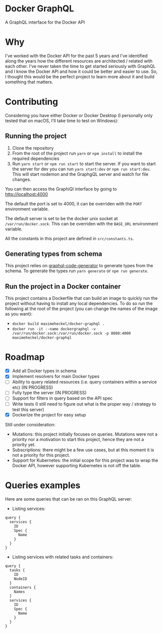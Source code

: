 # Docker GraphQL

A GraphQL interface for the Docker API

# Why

I've worked with the Docker API for the past 5 years and I've identified along the years how the different resources are architected / related with each other. I've never taken the time to get started seriously with GraphQL and I know the Docker API and how it could be better and easier to use. So, I thought this would be the perfect project to learn more about it and build something that matters.

# Contributing

Considering you have either Docker or Docker Desktop (I personally only tested that on macOS, I'll take time to test on Windows):

## Running the project

1. Clone the repository
2. From the root of the project run `yarn` or `npm install` to install the required dependencies
3. Run `yarn start` or `npm run start` to start the server. If you want to start the server for dev you can run `yarn start:dev` or `npm run start:dev`. This will start nodemon and the GraphgQL server and watch for file changes.

You can then access the GraphiQl interface by going to [http://localhost:4000](http://localhost:4000)

The default the port is set to 4000, it can be overriden with the `PORT` environment variable.

The default server is set to be the docker unix socket at `/var/run/docker.sock`. This can be overriden with the `BASE_URL` environment variable.

All the constants in this project are defined in `src/constants.ts`.

## Generating types from schema

This project relies on [graphql-code-generator](https://github.com/dotansimha/graphql-code-generator) to generate types from the schema. To generate the types run `yarn generate` or `npm run generate`.

## Run the project in a Docker container

This project contains a Dockerfile that can build an image to quickly run the project without having to install any local dependencies. To do so run the following at the root of the project (you can change the names of the image as you want):

- `docker build maximeheckel/docker-graphql .`
- `docker run -it --name dockergraphql -v /var/run/docker.sock:/var/run/docker.sock -p 8080:4000 maximeheckel/docker-graphql`

# Roadmap

- [x] Add all Docker types in schema
- [x] Implement resolvers for main Docker types
- [ ] Ability to query related resources (i.e. query containers within a service etc) (IN PROGRESS)
- [ ] Fully type the server (IN PROGRESS)
- [ ] Support for filters in query based on the API spec
- [ ] Write tests (I still need to figure out what is the proper way / strategy to test this server)
- [x] Dockerize the project for easy setup

Still under consideration:

- Mutations: this project initially focuses on queries. Mutations were not a priority nor a motivation to start this project, hence they are not a priority yet.
- Subscriptions: there might be a few use cases, but at this moment it is not a priority for this project.
- Support for Kubernetes: the initial scope for this project was to wrap the Docker API, however supporting Kubernetes is not off the table.

# Queries examples

Here are some queries that can be ran on this GraphQL server:

- Listing services:

```
query {
  services {
    ID
    Spec {
      Name
    }
  }
}
```

- Listing services with related tasks and containers:

```
query {
  tasks {
    ID
    NodeID
  }
  containers {
    Names
  }
  services {
    ID
    Spec {
      Name
    }
  }
}
```
